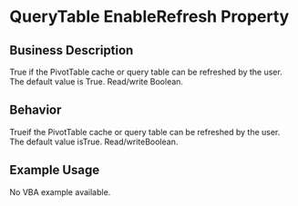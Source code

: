 # QueryTable EnableRefresh Property

## Business Description
True if the PivotTable cache or query table can be refreshed by the user. The default value is True. Read/write Boolean.

## Behavior
Trueif the PivotTable cache or query table can be refreshed by the user. The default value isTrue. Read/writeBoolean.

## Example Usage
No VBA example available.